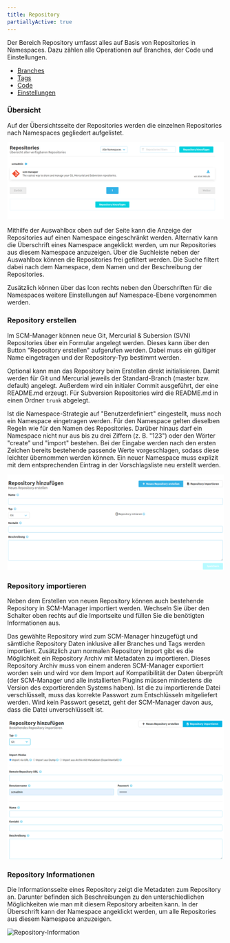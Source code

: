 ```yaml
---
title: Repository
partiallyActive: true
---
```

<!--- AppendLinkContentStart -->
Der Bereich Repository umfasst alles auf Basis von Repositories in Namespaces. Dazu zählen alle Operationen auf Branches, der Code und Einstellungen.

* [Branches](branches/)
* [Tags](tags/)
* [Code](code/)
* [Einstellungen](settings/)
<!--- AppendLinkContentEnd -->

### Übersicht
Auf der Übersichtsseite der Repositories werden die einzelnen Repositories nach Namespaces gegliedert aufgelistet.

![Repository Übersicht](assets/repository-overview.png)

Mithilfe der Auswahlbox oben auf der Seite kann die Anzeige der Repositories auf einen Namespace eingeschränkt werden. Alternativ kann die Überschrift eines Namespace angeklickt werden, um nur Repositories aus diesem Namespace anzuzeigen. Über die Suchleiste neben der Auswahlbox können die Repositories frei gefiltert werden. Die Suche filtert dabei nach dem Namespace, dem Namen und der Beschreibung der Repositories.

Zusätzlich können über das Icon rechts neben den Überschriften für die Namespaces weitere Einstellungen auf Namespace-Ebene vorgenommen werden.

### Repository erstellen
Im SCM-Manager können neue Git, Mercurial & Subersion (SVN) Repositories über ein Formular angelegt werden. Dieses kann über den Button "Repository erstellen" aufgerufen werden. Dabei muss ein gültiger Name eingetragen und der Repository-Typ bestimmt werden. 
 
Optional kann man das Repository beim Erstellen direkt initialisieren. Damit werden für Git und Mercurial jeweils der Standard-Branch (master bzw. default) angelegt. Außerdem wird ein initialer Commit ausgeführt, der eine README.md erzeugt. 
Für Subversion Repositories wird die README.md in einen Ordner `trunk` abgelegt.

Ist die Namespace-Strategie auf "Benutzerdefiniert" eingestellt, muss noch ein Namespace eingetragen werden.
Für den Namespace gelten dieselben Regeln wie für den Namen des Repositories. Darüber hinaus darf ein Namespace
nicht nur aus bis zu drei Ziffern (z. B. "123") oder den Wörter "create" und "import" bestehen.
Bei der Eingabe werden nach den ersten Zeichen bereits bestehende passende Werte vorgeschlagen, sodass diese leichter
übernommen werden können. Ein neuer Namespace muss explizit mit dem entsprechenden Eintrag in der Vorschlagsliste
neu erstellt werden.

![Repository erstellen](assets/create-repository.png)

### Repository importieren
Neben dem Erstellen von neuen Repository können auch bestehende Repository in SCM-Manager importiert werden.
Wechseln Sie über den Schalter oben rechts auf die Importseite und füllen Sie die benötigten Informationen aus.

Das gewählte Repository wird zum SCM-Manager hinzugefügt und sämtliche Repository Daten inklusive aller Branches und Tags werden importiert.
Zusätzlich zum normalen Repository Import gibt es die Möglichkeit ein Repository Archiv mit Metadaten zu importieren. 
Dieses Repository Archiv muss von einem anderen SCM-Manager exportiert worden sein und wird vor dem Import auf
Kompatibilität der Daten überprüft (der SCM-Manager und alle installierten Plugins müssen mindestens die Version des
exportierenden Systems haben).
Ist die zu importierende Datei verschlüsselt, muss das korrekte Passwort zum Entschlüsseln mitgeliefert werden. 
Wird kein Passwort gesetzt, geht der SCM-Manager davon aus, dass die Datei unverschlüsselt ist.

![Repository importieren](assets/import-repository.png)

### Repository Informationen
Die Informationsseite eines Repository zeigt die Metadaten zum Repository an. Darunter befinden sich Beschreibungen zu den unterschiedlichen Möglichkeiten wie man mit diesem Repository arbeiten kann. 
In der Überschrift kann der Namespace angeklickt werden, um alle Repositories aus diesem Namespace anzuzeigen.

![Repository-Information](assets/repository-information.png)
